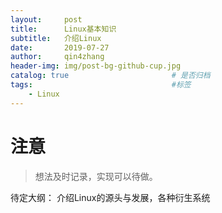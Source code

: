 ```yaml
---
layout:     post
title:      Linux基本知识
subtitle:   介绍Linux
date:       2019-07-27
author:     qin4zhang
header-img: img/post-bg-github-cup.jpg 
catalog: true 						# 是否归档
tags:								#标签
    - Linux
---
```

# 注意
> 想法及时记录，实现可以待做。

待定大纲：
介绍Linux的源头与发展，各种衍生系统